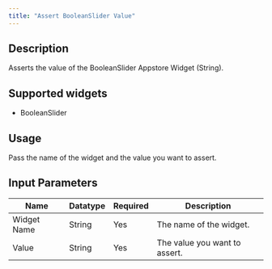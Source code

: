 ```yaml
---
title: "Assert BooleanSlider Value"
---
```

## Description
Asserts the value of the BooleanSlider Appstore Widget (String).

## Supported widgets
 + BooleanSlider

## Usage
Pass the name of the widget and the value you want to assert.

## Input Parameters

Name | Datatype | Required | Description
---- | -------- | ------- |---------------
Widget Name | String | Yes | The name of the widget.
Value | String | Yes | The value you want to assert.

